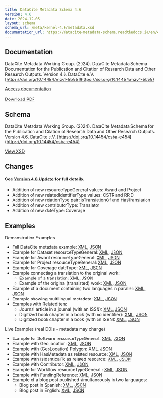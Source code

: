 ```yaml
---
title: DataCite Metadata Schema 4.6
version: 4.6
date: 2024-12-05
layout: schema
schema_url: /meta/kernel-4.6/metadata.xsd
documentation_url: https://datacite-metadata-schema.readthedocs.io/en/4.6/
---
```


## Documentation
DataCite Metadata Working Group. (2024). DataCite Metadata Schema Documentation for the Publication and Citation of Research Data and Other Research Outputs. Version 4.6. DataCite e.V. [https://doi.org/10.14454/mzv1-5b55](https://doi.org/10.14454/mzv1-5b55)

<div class="text-center"><a href="https://datacite-metadata-schema.readthedocs.io/en/4.6/" class="btn">Access documentation</a></div>
<br>
<div class="text-center"><a href="https://datacite-metadata-schema.readthedocs.io/_/downloads/en/4.6/pdf/" class="btn">Download PDF</a></div>

## Schema
DataCite Metadata Working Group. (2024). DataCite Metadata Schema for the Publication and Citation of Research Data and Other Research Outputs. Version 4.6. DataCite e.V. [https://doi.org/10.14454/csba-e454](https://doi.org/10.14454/csba-e454)

<div class="text-center"><a href="metadata.xsd" class="btn">View XSD</a></div>

## Changes

#### See [Version 4.6 Update](https://datacite-metadata-schema.readthedocs.io/en/4.6/introduction/version-update) for full details.


* Addition of new resourceTypeGeneral values: Award and Project
* Addition of new relatedIdentifierType values: CSTR and RRID
* Addition of new relationType pair: IsTranslationOf and HasTranslation
* Addition of new contributorType: Translator
* Addition of new dateType: Coverage


## Examples

Demonstration Examples

* Full DataCite metadata example: [XML](example/datacite-example-full-v4.xml), [JSON](https://api.test.datacite.org/dois/10.82433/B09Z-4K37?publisher=true&affiliation=true)
* Example for Dataset resourceTypeGeneral: [XML](example/datacite-example-dataset-v4.xml), [JSON](https://api.test.datacite.org/dois/10.82433/9184-DY35?publisher=true&affiliation=true)
* Example for Award resourceTypeGeneral: [XML](example/datacite-example-award-v4.xml), [JSON](https://api.test.datacite.org/dois/10.82433/p1zt-4c67?publisher=true&affiliation=true)
* Example for Project resourceTypeGeneral: [XML](example/datacite-example-project-v4.xml), [JSON](https://api.test.datacite.org/dois/10.82433/84dj-am41?publisher=true&affiliation=true)
* Example for Coverage dateType: [XML](example/datacite-example-coverage-v4.xml), [JSON](https://api.test.datacite.org/dois/10.82433/pgk2-ar97?publisher=true&affiliation=true)
* Example connecting a translation to the original work:
    * Example of a translation: [XML](example/datacite-example-translation-translated-v4.xml), [JSON](https://api.test.datacite.org/dois/10.82433/45e5-xy14?publisher=true&affiliation=true)
    * Example of the original (translated) work: [XML](example/datacite-example-translation-original-v4.xml), [JSON](https://api.test.datacite.org/dois/10.82433/pma6-nf93?publisher=true&affiliation=true)
* Example of a document containing two languages in parallel: [XML](example/datacite-example-parallel-languages-v4.xml), [JSON](https://api.test.datacite.org/dois/10.82433/4r08-sa38?publisher=true&affiliation=true)
* Example showing multilingual metadata: [XML](example/datacite-example-multilingual-v4.xml), [JSON](https://api.test.datacite.org/dois/10.82433/byt7-2g42?publisher=true&affiliation=true)
* Examples with RelatedItem:
    * Journal article in a journal (with an ISSN): [XML](example/datacite-example-relateditem1-v4.xml), [JSON](https://api.test.datacite.org/dois/10.82433/q54d-pf76?publisher=true&affiliation=true)
    * Digitized book chapter in a book (with no identifier): [XML](example/datacite-example-relateditem2-v4.xml), [JSON](https://api.test.datacite.org/dois/10.82433/eck0-f231?publisher=true&affiliation=true)
    * Digitized book chapter in a book (with an ISBN): [XML](example/datacite-example-relateditem3-v4.xml), [JSON](https://api.test.datacite.org/dois/10.82433/4fdh-rh04?publisher=true&affiliation=true)

Live Examples (real DOIs - metadata may change)

* Example for Software resourceTypeGeneral: [XML](https://api.datacite.org/dois/application/vnd.datacite.datacite+xml/10.5281/zenodo.7635478), [JSON](https://api.datacite.org/dois/10.5281/zenodo.7635478?publisher=true&affiliation=true)
* Example with GeoLocation: [XML](https://api.datacite.org/dois/application/vnd.datacite.datacite+xml/10.1594/PANGAEA.770250), [JSON](https://api.datacite.org/dois/10.1594/PANGAEA.770250?publisher=true&affiliation=true)
* Example with (GeoLocation) Polygon: [XML](https://api.datacite.org/dois/application/vnd.datacite.datacite+xml/10.15129/3da7087a-91a3-40be-9a83-7e412156db59), [JSON](https://api.datacite.org/dois/10.15129/3da7087a-91a3-40be-9a83-7e412156db59?publisher=true&affiliation=true)
* Example with HasMetadata as related resource: [XML](https://api.datacite.org/dois/application/vnd.datacite.datacite+xml/10.26164/leopoldina_10_00390), [JSON](https://api.datacite.org/dois/10.26164/leopoldina_10_00390?publisher=true&affiliation=true)
* Example with IsIdenticalTo as related resource: [XML](https://api.datacite.org/dois/application/vnd.datacite.datacite+xml/10.5282/oph.2), [JSON](https://api.datacite.org/dois/10.5282/oph.2?publisher=true&affiliation=true)
* Example with Contributor: [XML](https://api.datacite.org/dois/application/vnd.datacite.datacite+xml/10.4228/zalf.sy6a-xt12), [JSON](https://api.datacite.org/dois/10.4228/zalf.sy6a-xt12?publisher=true&affiliation=true)
* Example for Workflow resourceTypeGeneral : [XML](https://api.datacite.org/dois/application/vnd.datacite.datacite+xml/10.48546/WORKFLOWHUB.WORKFLOW.412.1), [JSON](https://api.datacite.org/dois/10.48546/WORKFLOWHUB.WORKFLOW.412.1?publisher=true&affiliation=true)
* Example with FundingReference: [XML](https://api.datacite.org/dois/application/vnd.datacite.datacite+xml/10.5281/zenodo.47394), [JSON](https://api.datacite.org/dois/10.5281/zenodo.47394?publisher=true&affiliation=true)
* Example of a blog post published simultaneously in two languages:
    * Blog post in Spanish: [XML](https://api.datacite.org/dois/application/vnd.datacite.datacite+xml/10.5438/S7C0-Y897), [JSON](https://api.datacite.org/dois/10.5438/S7C0-Y897?publisher=true&affiliation=true)
    * Blog post in English: [XML](https://api.datacite.org/dois/application/vnd.datacite.datacite+xml/10.5438/1HG2-BF13), [JSON](https://api.datacite.org/dois/10.5438/1HG2-BF13?publisher=true&affiliation=true)
